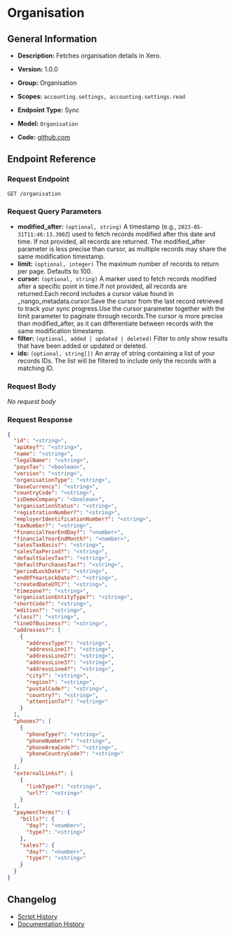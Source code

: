 <!-- BEGIN GENERATED CONTENT -->
# Organisation

## General Information

- **Description:** Fetches organisation details in Xero.

- **Version:** 1.0.0
- **Group:** Organisation
- **Scopes:** `accounting.settings, accounting.settings.read`
- **Endpoint Type:** Sync
- **Model:** `Organisation`
- **Code:** [github.com](https://github.com/NangoHQ/integration-templates/tree/main/integrations/xero/syncs/organisation.ts)


## Endpoint Reference

### Request Endpoint

`GET /organisation`

### Request Query Parameters

- **modified_after:** `(optional, string)` A timestamp (e.g., `2023-05-31T11:46:13.390Z`) used to fetch records modified after this date and time. If not provided, all records are returned. The modified_after parameter is less precise than cursor, as multiple records may share the same modification timestamp.
- **limit:** `(optional, integer)` The maximum number of records to return per page. Defaults to 100.
- **cursor:** `(optional, string)` A marker used to fetch records modified after a specific point in time.If not provided, all records are returned.Each record includes a cursor value found in _nango_metadata.cursor.Save the cursor from the last record retrieved to track your sync progress.Use the cursor parameter together with the limit parameter to paginate through records.The cursor is more precise than modified_after, as it can differentiate between records with the same modification timestamp.
- **filter:** `(optional, added | updated | deleted)` Filter to only show results that have been added or updated or deleted.
- **ids:** `(optional, string[])` An array of string containing a list of your records IDs. The list will be filtered to include only the records with a matching ID.

### Request Body

_No request body_

### Request Response

```json
{
  "id": "<string>",
  "apiKey?": "<string>",
  "name": "<string>",
  "legalName": "<string>",
  "paysTax": "<boolean>",
  "version": "<string>",
  "organisationType": "<string>",
  "baseCurrency": "<string>",
  "countryCode": "<string>",
  "isDemoCompany": "<boolean>",
  "organisationStatus": "<string>",
  "registrationNumber?": "<string>",
  "employerIdentificationNumber?": "<string>",
  "taxNumber?": "<string>",
  "financialYearEndDay?": "<number>",
  "financialYearEndMonth?": "<number>",
  "salesTaxBasis?": "<string>",
  "salesTaxPeriod?": "<string>",
  "defaultSalesTax?": "<string>",
  "defaultPurchasesTax?": "<string>",
  "periodLockDate?": "<string>",
  "endOfYearLockDate?": "<string>",
  "createdDateUTC?": "<string>",
  "timezone?": "<string>",
  "organisationEntityType?": "<string>",
  "shortCode?": "<string>",
  "edition?": "<string>",
  "class?": "<string>",
  "lineOfBusiness?": "<string>",
  "addresses?": [
    {
      "addressType?": "<string>",
      "addressLine1?": "<string>",
      "addressLine2?": "<string>",
      "addressLine3?": "<string>",
      "addressLine4?": "<string>",
      "city?": "<string>",
      "region?": "<string>",
      "postalCode?": "<string>",
      "country?": "<string>",
      "attentionTo?": "<string>"
    }
  ],
  "phones?": [
    {
      "phoneType?": "<string>",
      "phoneNumber?": "<string>",
      "phoneAreaCode?": "<string>",
      "phoneCountryCode?": "<string>"
    }
  ],
  "externalLinks?": [
    {
      "linkType?": "<string>",
      "url?": "<string>"
    }
  ],
  "paymentTerms?": {
    "bills?": {
      "day?": "<number>",
      "type?": "<string>"
    },
    "sales?": {
      "day?": "<number>",
      "type?": "<string>"
    }
  }
}
```

## Changelog

- [Script History](https://github.com/NangoHQ/integration-templates/commits/main/integrations/xero/syncs/organisation.ts)
- [Documentation History](https://github.com/NangoHQ/integration-templates/commits/main/integrations/xero/syncs/organisation.md)

<!-- END  GENERATED CONTENT -->

